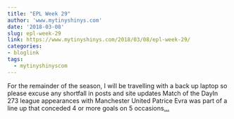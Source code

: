 ```yaml
---
title: "EPL Week 29"
author: 'www.mytinyshinys.com'
date: '2018-03-08'
slug: epl-week-29
link: https://www.mytinyshinys.com/2018/03/08/epl-week-29/
categories:
- bloglink
tags:
  - mytinyshinyscom
---
```


For the remainder of the season, I will be travelling with a back up laptop so please excuse any shortfall in posts and site updates Match of the DayIn 273 league appearances with Manchester United Patrice Evra was part of a line up that conceded 4 or more goals on 5 occasions[... <i class="fas fa-external-link-alt"></i>](https://www.mytinyshinys.com/2018/03/08/epl-week-29/)

